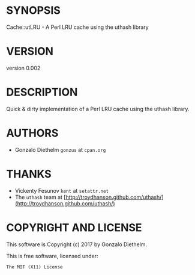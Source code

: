 # SYNOPSIS

Cache::utLRU - A Perl LRU cache using the uthash library

# VERSION

version 0.002

# DESCRIPTION

Quick & dirty implementation of a Perl LRU cache using the uthash library.

# AUTHORS

- Gonzalo Diethelm `gonzus` at `cpan.org`

# THANKS

- Vickenty Fesunov `kent` at `setattr.net`
- The `uthash` team at [http://troydhanson.github.com/uthash/](http://troydhanson.github.com/uthash/)

# COPYRIGHT AND LICENSE

This software is Copyright (c) 2017 by Gonzalo Diethelm.

This is free software, licensed under:

    The MIT (X11) License
